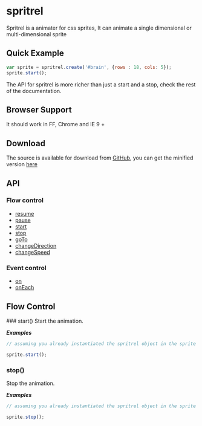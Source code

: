 spritrel
========
Spritrel is a animater for css sprites, It can animate a single dimensional or multi-dimensional sprite

## Quick Example

```javascript
var sprite = spritrel.create('#brain', {rows : 18, cols: 5});
sprite.start();
```

The API for spritrel is more richer than just a start and a stop, check the rest of the documentation.

## Browser Support

It should work in FF, Chrome and IE 9 +


## Download
The source is available for download from [GitHub](https://github.com/ricardofbarros/spritrel/tree/master/src), you can get the minified version [here](#)

## API

### Flow control
* [resume](#resume)
* [pause](#pause)
* [start](#start)
* [stop](#stop)
* [goTo](#goTo)
* [changeDirection](#changeDirection)
* [changeSpeed](#changeSpeed)


### Event control
* [on](#on)
* [onEach](#onEach)


## Flow Control

<a name="start"/>
### start()
Start the animation.

___Examples___

```javascript
// assuming you already instantiated the spritrel object in the sprite var

sprite.start();
```

### stop()
Stop the animation.

___Examples___

```javascript
// assuming you already instantiated the spritrel object in the sprite var

sprite.stop();
```
